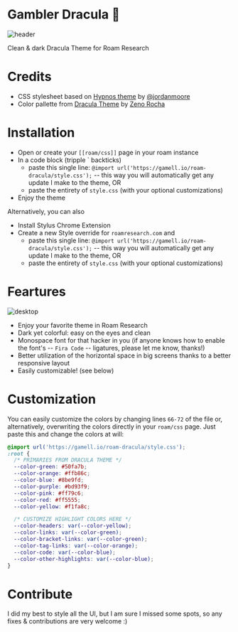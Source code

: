 # Gambler Dracula 🎰

![header](img/header.png)

Clean & dark Dracula Theme for Roam Research

# Credits

- CSS stylesheet based on [Hypnos theme](https://github.com/jordanmoore/hypnos) by [@jordanmoore](https://twitter.com/jordanmoore)
- Color pallette from [Dracula Theme](https://github.com/dracula/dracula-theme) by [Zeno Rocha](https://draculatheme.com/)

# Installation

- Open or create your `[[roam/css]]` page in your roam instance
- In a code block (tripple \` backticks)
  - paste this single line: `@import url('https://gamell.io/roam-dracula/style.css');` -- this way you will automatically get any update I make to the theme, OR
  - paste the entirety of `style.css` (with your optional customizations)
- Enjoy the theme

Alternatively, you can also

- Install Stylus Chrome Extension
- Create a new Style override for `roamresearch.com` and
  - paste this single line: `@import url('https://gamell.io/roam-dracula/style.css');` -- this way you will automatically get any update I make to the theme, OR
  - paste the entirety of `style.css` (with your optional customizations)

# Feartures

![desktop](img/desktop.jpg)

- Enjoy your favorite theme in Roam Research
- Dark yet colorful: easy on the eyes and clean
- Monospace font for that hacker in you (if anyone knows how to enable the font's -- `Fira Code` -- ligatures, please let me know, thanks!)
- Better utilization of the horizontal space in big screens thanks to a better responsive layout
- Easily customizable! (see below)

# Customization

You can easily customize the colors by changing lines `66-72` of the file or, alternatively, overwriting the colors directly in your `roam/css` page. Just paste this and change the colors at will:

```css
@import url('https://gamell.io/roam-dracula/style.css');
:root {
  /* PRIMARIES FROM DRACULA THEME */
  --color-green: #50fa7b;
  --color-orange: #ffb86c;
  --color-blue: #8be9fd;
  --color-purple: #bd93f9;
  --color-pink: #ff79c6;
  --color-red: #ff5555;
  --color-yellow: #f1fa8c;

  /* CUSTOMIZE HIGHLIGHT COLORS HERE */
  --color-headers: var(--color-yellow);
  --color-links: var(--color-green);
  --color-bracket-links: var(--color-green);
  --color-tag-links: var(--color-orange);
  --color-code: var(--color-blue);
  --color-other-highlights: var(--color-blue);
}
```



# Contribute

I did my best to style all the UI, but I am sure I missed some spots, so any fixes & contributions are very welcome :)
